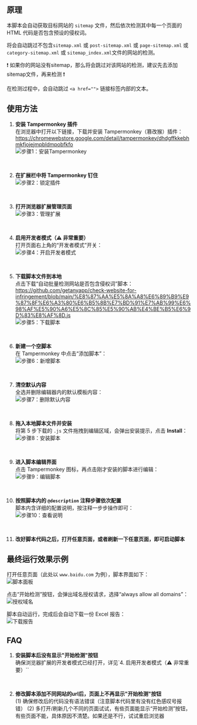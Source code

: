 ## 原理

本脚本会自动获取目标网站的 `sitemap` 文件，然后依次检测其中每一个页面的 HTML 代码是否包含预设的侵权词。  

将会自动跳过不包含`sitemap.xml` 或 `post-sitemap.xml` 或 `page-sitemap.xml` 或 `category-sitemap.xml` 或 `sitemap_index.xml`文件的网站的检测。  

❗ 如果你的网站没有sitemap，那么将会跳过对该网站的检测，建议先去添加sitemap文件，再来检测 ❗  

在检测过程中，会自动跳过 `<a href="">` 链接标签内部的文本。

## 使用方法

1. **安装 Tampermonkey 插件**  
   在浏览器中打开以下链接，下载并安装 Tampermonkey（篡改猴）插件：  
   https://chromewebstore.google.com/detail/tampermonkey/dhdgffkkebhmkfjojejmpbldmpobfkfo  
   ![步骤1：安装Tampermonkey](https://raw.githubusercontent.com/getanyapp/check-website-for-infringement/main/image/0.jpg)

   <br>

2. **在扩展栏中将 Tampermonkey 钉住**  
   ![步骤2：锁定插件](https://raw.githubusercontent.com/getanyapp/check-website-for-infringement/main/image/1.jpg)

   <br>

3. **打开浏览器扩展管理页面**  
   ![步骤3：管理扩展](https://raw.githubusercontent.com/getanyapp/check-website-for-infringement/main/image/2.jpg)

   <br>

4. **启用开发者模式（⚠️ 非常重要）**  
   打开页面右上角的“开发者模式”开关：  
   ![步骤4：开启开发者模式](https://raw.githubusercontent.com/getanyapp/check-website-for-infringement/main/image/3.jpg)

   <br>

5. **下载脚本文件到本地**  
   点击下载“自动批量检测网站是否包含侵权词”脚本：  
   https://github.com/getanyapp/check-website-for-infringement/blob/main/%E8%87%AA%E5%8A%A8%E6%89%B9%E9%87%8F%E6%A3%80%E6%B5%8B%E7%BD%91%E7%AB%99%E6%98%AF%E5%90%A6%E5%8C%85%E5%90%AB%E4%BE%B5%E6%9D%83%E8%AF%8D.js  
   ![步骤5：下载脚本](https://raw.githubusercontent.com/getanyapp/check-website-for-infringement/main/image/10.jpg)

   <br>

6. **新建一个空脚本**  
   在 Tampermonkey 中点击“添加脚本”：  
   ![步骤6：新增脚本](https://raw.githubusercontent.com/getanyapp/check-website-for-infringement/main/image/4.jpg)

   <br>

7. **清空默认内容**  
   全选并删除编辑器内的默认模板内容：  
   ![步骤7：删除默认内容](https://raw.githubusercontent.com/getanyapp/check-website-for-infringement/main/image/5.jpg)

   <br>

8. **拖入本地脚本文件并安装**  
   将第 5 步下载的 `.js` 文件拖拽到编辑区域，会弹出安装提示，点击 **Install**：  
   ![步骤8：安装脚本](https://raw.githubusercontent.com/getanyapp/check-website-for-infringement/main/image/6.jpg)

   <br>

9. **进入脚本编辑界面**  
   点击 Tampermonkey 图标，再点击刚才安装的脚本进行编辑：  
   ![步骤9：编辑脚本](https://raw.githubusercontent.com/getanyapp/check-website-for-infringement/main/image/7.jpg)

   <br>

10. **按照脚本内的 `@description` 注释步骤依次配置**  
    脚本内含详细的配置说明，按注释一步步操作即可：  
    ![步骤10：查看说明](https://raw.githubusercontent.com/getanyapp/check-website-for-infringement/main/image/8.jpg)

    <br>

11. **改好脚本代码之后，打开任意页面，或者刷新一下任意页面，即可启动脚本**

## 最终运行效果示例

打开任意页面（此处以 `www.baidu.com` 为例），脚本界面如下：  
![脚本面板](https://raw.githubusercontent.com/getanyapp/check-website-for-infringement/main/image/9.jpg)

点击“开始检测”按钮，会弹出域名授权请求，选择“always allow all domains”：  
![授权域名](https://raw.githubusercontent.com/getanyapp/check-website-for-infringement/main/image/9.0.jpg)

脚本自动运行，完成后会自动下载一份 Excel 报告：  
![下载报告](https://raw.githubusercontent.com/getanyapp/check-website-for-infringement/main/image/9.1.jpg)

## FAQ
1. **安装脚本后没有显示"开始检测"按钮**  
   确保浏览器扩展的开发者模式已经打开，详见`4. 启用开发者模式（⚠️ 非常重要）``

   <br>
   
3. **修改脚本添加不同网站的url后，页面上不再显示"开始检测"按钮**  
   (1) 确保修改后的代码没有语法错误（注意脚本代码里有没有红色感叹号报错）
   (2) 多打开/刷新几个不同的页面试试，有些页面能显示“开始检测”按钮，有些页面不能，具体原因不清楚。如果还是不行，试试重启浏览器
